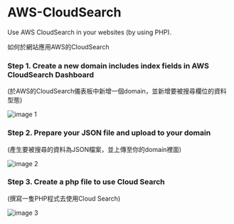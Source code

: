# AWS-CloudSearch

Use AWS CloudSearch in your websites (by using PHP).

如何於網站應用AWS的CloudSearch

### Step 1. Create a new domain includes index fields in AWS CloudSearch Dashboard 
(於AWS的CloudSearch儀表板中新增一個domain，並新增要被搜尋欄位的資料型態)

![image 1](https://cloud.githubusercontent.com/assets/18390700/25939449/7e22862c-3665-11e7-9af4-8ffbf3347447.png)


### Step 2. Prepare your JSON file and upload to your domain
(產生要被搜尋的資料為JSON檔案，並上傳至你的domain裡面)

![image 2](https://cloud.githubusercontent.com/assets/18390700/25940223/f8fd4dbc-3667-11e7-8666-eb3ed9cde47f.png)

### Step 3. Create a php file to use Cloud Search
(撰寫一隻PHP程式去使用Cloud Search)

![image 3](https://cloud.githubusercontent.com/assets/18390700/25941292/7b9fdebc-366b-11e7-866e-8c4526c0aa84.png)
